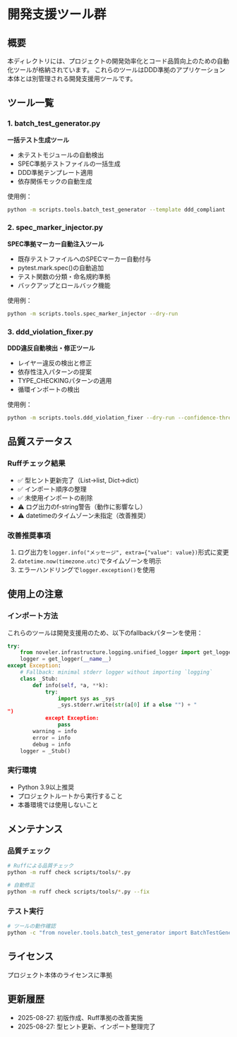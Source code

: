 # 開発支援ツール群

## 概要
本ディレクトリには、プロジェクトの開発効率化とコード品質向上のための自動化ツールが格納されています。
これらのツールはDDD準拠のアプリケーション本体とは別管理される開発支援用ツールです。

## ツール一覧

### 1. batch_test_generator.py
**一括テスト生成ツール**
- 未テストモジュールの自動検出
- SPEC準拠テストファイルの一括生成
- DDD準拠テンプレート適用
- 依存関係モックの自動生成

使用例：
```bash
python -m scripts.tools.batch_test_generator --template ddd_compliant
```

### 2. spec_marker_injector.py
**SPEC準拠マーカー自動注入ツール**
- 既存テストファイルへのSPECマーカー自動付与
- pytest.mark.spec()の自動追加
- テスト関数の分類・命名規約準拠
- バックアップとロールバック機能

使用例：
```bash
python -m scripts.tools.spec_marker_injector --dry-run
```

### 3. ddd_violation_fixer.py
**DDD違反自動検出・修正ツール**
- レイヤー違反の検出と修正
- 依存性注入パターンの提案
- TYPE_CHECKINGパターンの適用
- 循環インポートの検出

使用例：
```bash
python -m scripts.tools.ddd_violation_fixer --dry-run --confidence-threshold 0.9
```

## 品質ステータス

### Ruffチェック結果
- ✅ 型ヒント更新完了（List→list, Dict→dict）
- ✅ インポート順序の整理
- ✅ 未使用インポートの削除
- ⚠️ ログ出力のf-string警告（動作に影響なし）
- ⚠️ datetimeのタイムゾーン未指定（改善推奨）

### 改善推奨事項
1. ログ出力を`logger.info("メッセージ", extra={"value": value})`形式に変更
2. `datetime.now(timezone.utc)`でタイムゾーンを明示
3. エラーハンドリングで`logger.exception()`を使用

## 使用上の注意

### インポート方法
これらのツールは開発支援用のため、以下のfallbackパターンを使用：

```python
try:
    from noveler.infrastructure.logging.unified_logger import get_logger
    logger = get_logger(__name__)
except Exception:
    # Fallback: minimal stderr logger without importing `logging`
    class _Stub:
        def info(self, *a, **k):
            try:
                import sys as _sys
                _sys.stderr.write(str(a[0] if a else "") + "
")
            except Exception:
                pass
        warning = info
        error = info
        debug = info
    logger = _Stub()
```

### 実行環境
- Python 3.9以上推奨
- プロジェクトルートから実行すること
- 本番環境では使用しないこと

## メンテナンス

### 品質チェック
```bash
# Ruffによる品質チェック
python -m ruff check scripts/tools/*.py

# 自動修正
python -m ruff check scripts/tools/*.py --fix
```

### テスト実行
```bash
# ツールの動作確認
python -c "from noveler.tools.batch_test_generator import BatchTestGenerator; print('OK')"
```

## ライセンス
プロジェクト本体のライセンスに準拠

## 更新履歴
- 2025-08-27: 初版作成、Ruff準拠の改善実施
- 2025-08-27: 型ヒント更新、インポート整理完了
